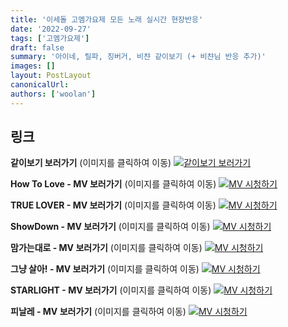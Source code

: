 ```yaml
---
title: '이세돌 고멤가요제 모든 노래 실시간 현장반응'
date: '2022-09-27'
tags: ['고멤가요제']
draft: false
summary: '아이네, 릴파, 징버거, 비챤 같이보기 (+ 비챤님 반응 추가)'
images: []
layout: PostLayout
canonicalUrl:
authors: ['woolan']
---
```


## 링크

**같이보기 보러가기** (이미지를 클릭하여 이동)
[![같이보기 보러가기](https://cdn.discordapp.com/attachments/1136601898116464710/1211650793904807976/logo.png?ex=65eef8bc&is=65dc83bc&hm=95dc0e08c1f43025dd60def429896697b3787a9f923593eb50b24e9fb6280361&)](https://youtu.be/48gctUFeMzA)

**How To Love - MV 보러가기** (이미지를 클릭하여 이동)
[![MV 시청하기](https://i.ytimg.com/vi/owlLg3R9u6c/sddefault.jpg)](https://youtu.be/owlLg3R9u6c)

**TRUE LOVER - MV 보러가기** (이미지를 클릭하여 이동)
[![MV 시청하기](https://i.ytimg.com/vi/l8e1Byk1Dx0/maxresdefault.jpg)](https://youtu.be/l8e1Byk1Dx0)

**ShowDown - MV 보러가기** (이미지를 클릭하여 이동)
[![MV 시청하기](https://i.ytimg.com/vi/YZ0xA3LUzNQ/maxresdefault.jpg)](https://youtu.be/YZ0xA3LUzNQ)

**맘가는대로 - MV 보러가기** (이미지를 클릭하여 이동)
[![MV 시청하기](https://i.ytimg.com/vi/YmELthNomns/maxresdefault.jpg)](https://youtu.be/YmELthNomns)

**그냥 살아! - MV 보러가기** (이미지를 클릭하여 이동)
[![MV 시청하기](https://i.ytimg.com/vi/K8WC6uWyC9I/maxresdefault.jpg)](https://youtu.be/K8WC6uWyC9I)

**STARLIGHT - MV 보러가기** (이미지를 클릭하여 이동)
[![MV 시청하기](https://i.ytimg.com/vi/YwQkPlFlOJQ/maxresdefault.jpg)](https://youtu.be/YwQkPlFlOJQ)

**피날레 - MV 보러가기** (이미지를 클릭하여 이동)
[![MV 시청하기](https://i.ytimg.com/vi/IzrIYIqlBnA/maxresdefault.jpg)](https://youtu.be/IzrIYIqlBnA)
